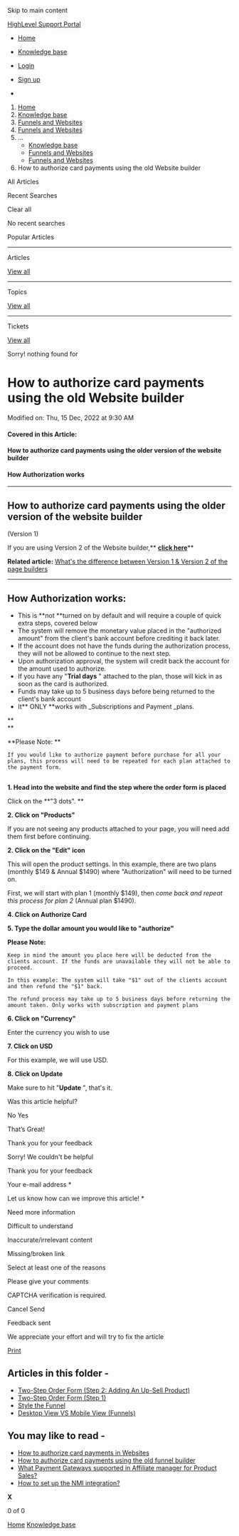 Skip to main content

[ HighLevel Support Portal ](https://help.gohighlevel.com)

  * [ Home ](/support/home)
  * [ Knowledge base ](/support/solutions)

  * [Login](/support/login)
  * [Sign up](/support/signup)
  * 

  1. [Home](/support/home)
  2. [Knowledge base](/support/solutions)
  3. [Funnels and Websites](/support/solutions/155000000128)
  4. [Funnels and Websites](/support/solutions/folders/48000666011)
  5. ... 
     * [Knowledge base](/support/solutions)
     * [Funnels and Websites](/support/solutions/155000000128)
     * [Funnels and Websites](/support/solutions/folders/48000666011)
  6. How to authorize card payments using the old Website builder

All  Articles 

Recent Searches

Clear all

No recent searches

Popular Articles

* * *

Articles

[View all](/support/search/solutions)

* * *

Topics

[View all](/support/search/topics)

* * *

Tickets

[View all](/support/search/tickets)

Sorry! nothing found for   

# How to authorize card payments using the old Website builder

Modified on: Thu, 15 Dec, 2022 at 9:30 AM

#### **Covered in this Article:**

#### How to authorize card payments using the older version of the website builder 

#### How Authorization works

* * *

## **How to authorize card payments using the older version of the website builder**  

(Version 1)

If you are using Version 2 of the Website builder,** [](https://help.gohighlevel.com/en/support/solutions/articles/48001204309)****[](https://help.gohighlevel.com/en/support/solutions/articles/48001204309)**[](https://help.gohighlevel.com/en/support/solutions/articles/48001204309)[click here](https://help.gohighlevel.com/en/support/solutions/articles/48001204309)[](https://help.gohighlevel.com/en/support/solutions/articles/48001204309)**[](https://help.gohighlevel.com/en/support/solutions/articles/48001204309)****[](https://help.gohighlevel.com/en/support/solutions/articles/48001204309)**

**Related article:** [What's the difference between Version 1 & Version 2 of the page builders](https://help.gohighlevel.com/en/support/solutions/articles/48001204164)

* * *

## **How Authorization works:**

  * This is **not  **turned on by default  and will require a couple of quick extra steps, covered below
  * The system will remove the monetary value placed in the "authorized amount" from the client's bank account before crediting it back later.
  * If the account does not have the funds during the authorization process, they will not be allowed to continue to the next step.
  * Upon authorization approval, the system will credit back the account for the amount used to authorize.
  * If you have any "**Trial days** " attached to the plan, those will kick in as soon as the card is authorized.
  * Funds may take up to 5 business days before being returned to the client's bank account
  * It**  ONLY **works with _Subscriptions and Payment  _plans.

**  
**

**Please Note:  **

    If you would like to authorize payment before purchase for all your plans, this process will need to be repeated for each plan attached to the payment form.

##   

**1\. Head into the website and find the step where the order form is placed**

Click on the **"3 dots".  **

**2\. Click on "Products"**

If you are not seeing any products attached to your page, you will need add them first before continuing. 

**2\. Click on the "Edit" icon**

This will open the product settings. In this example, there are two plans (monthly $149 & Annual $1490) where "Authorization" will need to be turned on.

First, we will start with plan 1 (monthly $149), then _come back and repeat this process for plan 2_ (Annual plan $1490).

**4\. Click on Authorize Card**

**5\. Type the dollar amount you would like to "authorize"**

**Please Note:**

    Keep in mind the amount you place here will be deducted from the clients account. If the funds are unavailable they will not be able to proceed.   
      
    In this example: The system will take "$1" out of the clients account and then refund the "$1" back.  
      
    The refund process may take up to 5 business days before returning the amount taken. Only works with subscription and payment plans

**6\. Click on "Currency"**

Enter the currency you wish to use

**7\. Click on USD**

For this example, we will use USD.

**8\. Click on Update**

Make sure to hit "**Update** ", that's it.

Was this article helpful?

No  Yes 

That’s Great!

Thank you for your feedback

Sorry! We couldn't be helpful

Thank you for your feedback

Your e-mail address *

Let us know how can we improve this article! *

Need more information 

Difficult to understand 

Inaccurate/irrelevant content 

Missing/broken link 

Select at least one of the reasons 

Please give your comments 

CAPTCHA verification is required. 

Cancel  Send 

Feedback sent

We appreciate your effort and will try to fix the article

[Print](javascript:print\(\))

## Articles in this folder -

  * [Two-Step Order Form (Step 2: Adding An Up-Sell Product)](/support/solutions/articles/48000980306-two-step-order-form-step-2-adding-an-up-sell-product-)
  * [Two-Step Order Form (Step 1)](/support/solutions/articles/48000980307-two-step-order-form-step-1-)
  * [Style the Funnel](/support/solutions/articles/48000980309-style-the-funnel)
  * [Desktop View VS Mobile View (Funnels)](/support/solutions/articles/48000980310-desktop-view-vs-mobile-view-funnels-)

## You may like to read -

  * [How to authorize card payments in Websites](/support/solutions/articles/48001204309-how-to-authorize-card-payments-in-websites)
  * [How to authorize card payments using the old funnel builder](/support/solutions/articles/48001204142-how-to-authorize-card-payments-using-the-old-funnel-builder)
  * [What Payment Gateways supported in Affiliate manager for Product Sales?](/support/solutions/articles/155000003656-what-payment-gateways-supported-in-affiliate-manager-for-product-sales-)
  * [How to set up the NMI integration?](/support/solutions/articles/48001235741-how-to-set-up-the-nmi-integration-)

**X**

0 of 0 []()

[Home](/support/home) [Knowledge base](/support/solutions)
